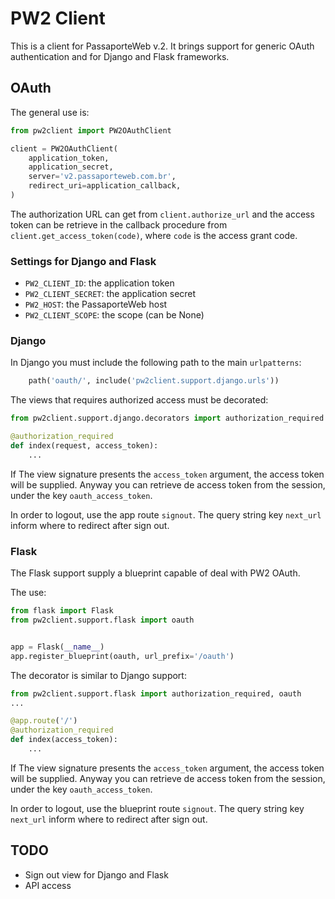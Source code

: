 # PW2 Client

This is a client for PassaporteWeb v.2. It brings support for generic OAuth
authentication and for Django and Flask frameworks.

## OAuth

The general use is:

```python
from pw2client import PW2OAuthClient

client = PW2OAuthClient(
    application_token,
    application_secret,
    server='v2.passaporteweb.com.br',
    redirect_uri=application_callback,
)
```

The authorization URL can get from `client.authorize_url` and the access token
can be retrieve in the callback procedure from `client.get_access_token(code)`,
where `code` is the access grant code.

### Settings for Django and Flask

- `PW2_CLIENT_ID`: the application token
- `PW2_CLIENT_SECRET`: the application secret
- `PW2_HOST`: the PassaporteWeb host
- `PW2_CLIENT_SCOPE`: the scope (can be None)

### Django

In Django you must include the following path to the main `urlpatterns`:

```python
    path('oauth/', include('pw2client.support.django.urls'))
```

The views that requires authorized access must be decorated:

```python
from pw2client.support.django.decorators import authorization_required

@authorization_required
def index(request, access_token):
    ...
```

If The view signature presents the `access_token` argument, the access token
will be supplied. Anyway you can retrieve de access token from the session,
under the key `oauth_access_token`.

In order to logout, use the app route `signout`. The query string key
`next_url` inform where to redirect after sign out.

### Flask

The Flask support supply a blueprint capable of deal with PW2 OAuth.

The use:

```python
from flask import Flask
from pw2client.support.flask import oauth


app = Flask(__name__)
app.register_blueprint(oauth, url_prefix='/oauth')
```

The decorator is similar to Django support:

```python
from pw2client.support.flask import authorization_required, oauth
...

@app.route('/')
@authorization_required
def index(access_token):
    ...
```

If The view signature presents the `access_token` argument, the access token
will be supplied. Anyway you can retrieve de access token from the session,
under the key `oauth_access_token`.

In order to logout, use the blueprint route `signout`. The query string key
`next_url` inform where to redirect after sign out.

## TODO

- Sign out view for Django and Flask
- API access
